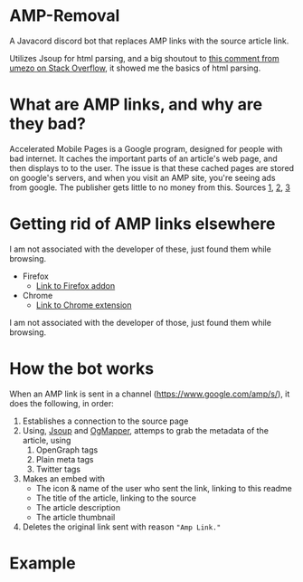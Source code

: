 # AMP-Removal
A Javacord discord bot that replaces AMP links with the source article link.

Utilizes Jsoup for html parsing, and a big shoutout to [this comment from umezo on Stack Overflow](https://stackoverflow.com/a/56170002/14102200), it showed me the basics of html parsing.

# What are AMP links, and why are they bad?
Accelerated Mobile Pages is a Google program, designed for people with bad internet. It caches the important parts of an article's web page, and then displays to to the user.
The issue is that these cached pages are stored on google's servers, and when you visit an AMP site, you're seeing ads from google. The publisher gets little to no money from this.
Sources [1](https://www.reddit.com/r/explainlikeimfive/comments/ecrzvp/eli5_what_are_amp_pages_and_whats_bad_about_them/fbdfymd?utm_source=share&utm_medium=web2x&context=3), [2](https://medium.com/@danbuben/why-amp-is-bad-for-your-site-and-for-the-web-e4d060a4ff31), [3](https://en.wikipedia.org/wiki/Accelerated_Mobile_Pages#Reception)

# Getting rid of AMP links elsewhere
I am not associated with the developer of these, just found them while browsing.
* Firefox
  * [Link to Firefox addon](https://addons.mozilla.org/en-GB/firefox/addon/amp2html/)
* Chrome
  * [Link to Chrome extension](https://chrome.google.com/webstore/detail/redirect-amp-to-html/kifkmmpiicbcnkjaliilaoeaojlldonl)

I am not associated with the developer of those, just found them while browsing.

# How the bot works
When an AMP link is sent in a channel (https://www.google.com/amp/s/), it does the following, in order:
1. Establishes a connection to the source page
1. Using, [Jsoup](https://jsoup.org/) and [OgMapper](https://github.com/iumehara/ogmapper), attemps to grab the metadata of the article, using
   1. OpenGraph tags
   1. Plain meta tags
   1. Twitter tags
1. Makes an embed with 
   * The icon & name of the user who sent the link, linking to this readme
   * The title of the article, linking to the source
   * The article description
   * The article thumbnail
1. Deletes the original link sent with reason `"Amp Link."`

# Example
